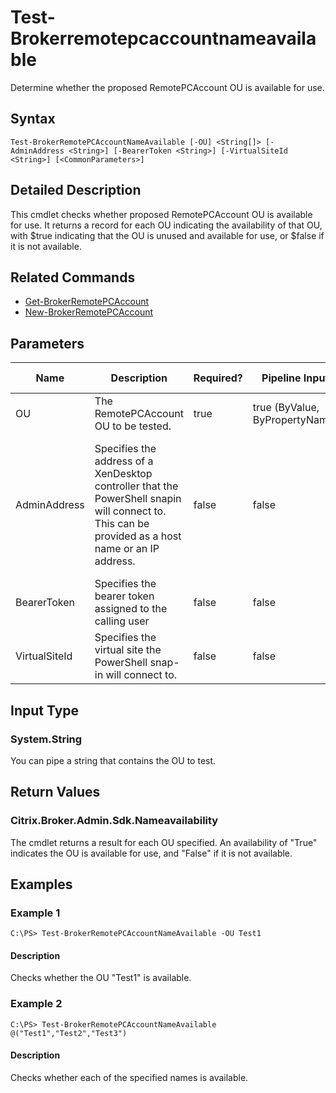 ﻿
# Test-Brokerremotepcaccountnameavailable
Determine whether the proposed RemotePCAccount OU is available for use.
## Syntax
```
Test-BrokerRemotePCAccountNameAvailable [-OU] <String[]> [-AdminAddress <String>] [-BearerToken <String>] [-VirtualSiteId <String>] [<CommonParameters>]
```
## Detailed Description
This cmdlet checks whether proposed RemotePCAccount OU is available for use. It returns a record for each OU indicating the availability of that OU, with \$true indicating that the OU is unused and available for use, or \$false if it is not available.


## Related Commands

* [Get-BrokerRemotePCAccount](../Get-BrokerRemotePCAccount/)
* [New-BrokerRemotePCAccount](../New-BrokerRemotePCAccount/)
## Parameters
| Name   | Description | Required? | Pipeline Input | Default Value |
| --- | --- | --- | --- | --- |
| OU | The RemotePCAccount OU to be tested. | true | true (ByValue, ByPropertyName) |  |
| AdminAddress | Specifies the address of a XenDesktop controller that the PowerShell snapin will connect to. This can be provided as a host name or an IP address. | false | false | Localhost. Once a value is provided by any cmdlet, this value will become the default. |
| BearerToken | Specifies the bearer token assigned to the calling user | false | false |  |
| VirtualSiteId | Specifies the virtual site the PowerShell snap-in will connect to. | false | false |  |

## Input Type

### System.String
You can pipe a string that contains the OU to test.
## Return Values

### Citrix.Broker.Admin.Sdk.Nameavailability
The cmdlet returns a result for each OU specified. An availability of "True" indicates the OU is available for use, and "False" if it is not available.
## Examples

### Example 1
```
C:\PS> Test-BrokerRemotePCAccountNameAvailable -OU Test1
```
#### Description
Checks whether the OU "Test1" is available.
### Example 2
```
C:\PS> Test-BrokerRemotePCAccountNameAvailable @("Test1","Test2","Test3")
```
#### Description
Checks whether each of the specified names is available.
